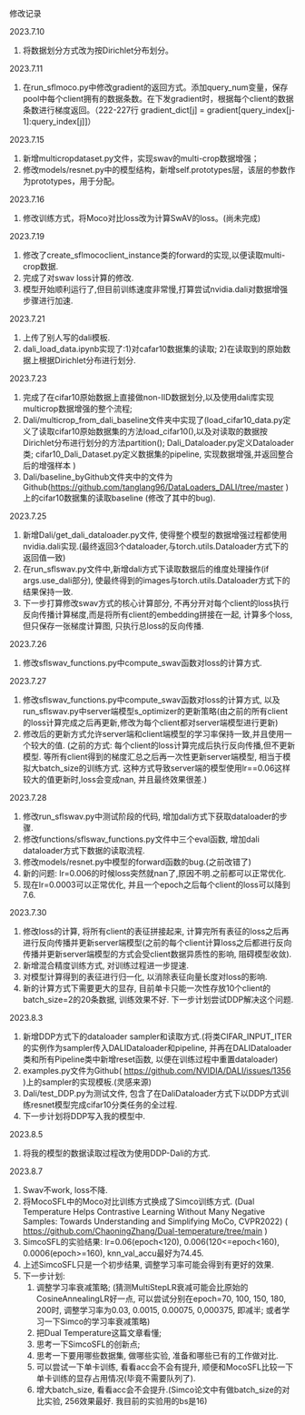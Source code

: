 修改记录

2023.7.10
1. 将数据划分方式改为按Dirichlet分布划分。

2023.7.11
1. 在run_sflmoco.py中修改gradient的返回方式。添加query_num变量，保存pool中每个client拥有的数据条数。在下发gradient时，根据每个client的数据条数进行梯度返回。（222-227行  gradient_dict[j] = gradient[query_index[j-1]:query_index[j]]）

2023.7.15
1. 新增multicropdataset.py文件，实现swav的multi-crop数据增强；
2. 修改models/resnet.py中的模型结构，新增self.prototypes层，该层的参数作为prototypes，用于分配。

2023.7.16
1. 修改训练方式，将Moco对比loss改为计算SwAV的loss。(尚未完成)

2023.7.19
1. 修改了create_sflmococlient_instance类的forward的实现,以便读取multi-crop数据.
2. 完成了对swav loss计算的修改.
3. 模型开始顺利运行了,但目前训练速度非常慢,打算尝试nvidia.dali对数据增强步骤进行加速.

2023.7.21
1. 上传了别人写的dali模板.
2. dali_load_data.ipynb实现了:1)对cafar10数据集的读取; 2)在读取到的原始数据上根据Dirichlet分布进行划分.

2023.7.23
1. 完成了在cifar10原始数据上直接做non-IID数据划分,以及使用dali库实现multicrop数据增强的整个流程;
2. Dali/multicrop_from_dali_baseline文件夹中实现了(load_cifar10_data.py定义了读取cifar10原始数据集的方法load_cifar10(),以及对读取的数据按Dirichlet分布进行划分的方法partition(); Dali_Dataloader.py定义Dataloader类; cifar10_Dali_Dataset.py定义数据集的pipeline, 实现数据增强,并返回整合后的增强样本 )
3. Dali/baseline_byGithub文件夹中的文件为Github(https://github.com/tanglang96/DataLoaders_DALI/tree/master )上的cifar10数据集的读取baseline (修改了其中的bug).

2023.7.25
1. 新增Dali/get_dali_dataloader.py文件, 使得整个模型的数据增强过程都使用nvidia.dali实现.(最终返回3个dataloader,与torch.utils.Dataloader方式下的返回值一致)
2. 在run_sflswav.py文件中,新增dali方式下读取数据后的维度处理操作(if args.use_dali部分), 使最终得到的images与torch.utils.Dataloader方式下的结果保持一致.
3. 下一步打算修改swav方式的核心计算部分, 不再分开对每个client的loss执行反向传播计算梯度,而是将所有client的embedding拼接在一起, 计算多个loss, 但只保存一张梯度计算图, 只执行总loss的反向传播.

2023.7.26
1. 修改sflswav_functions.py中compute_swav函数对loss的计算方式.

2023.7.27
1. 修改sflswav_functions.py中compute_swav函数对loss的计算方式, 以及run_sflswav.py中server端模型s_optimizer的更新策略(由之前的所有client的loss计算完成之后再更新,修改为每个client都对server端模型进行更新)
2. 修改后的更新方式允许server端和client端模型的学习率保持一致,并且使用一个较大的值. (之前的方式: 每个client的loss计算完成后执行反向传播,但不更新模型. 等所有client得到的梯度汇总之后再一次性更新server端模型, 相当于模拟大batch_size的训练方式. 这种方式导致server端的模型使用lr==0.06这样较大的值更新时,loss会变成nan, 并且最终效果很差.)

2023.7.28
1. 修改run_sflswav.py中测试阶段的代码, 增加dali方式下获取dataloader的步骤.
2. 修改functions/sflswav_functions.py文件中三个eval函数, 增加dali dataloader方式下数据的读取流程.
3. 修改models/resnet.py中模型的forward函数的bug.(之前改错了)
4. 新的问题: lr=0.006的时候loss突然就nan了,原因不明.之前都可以正常优化. 
5. 现在lr=0.0003可以正常优化, 并且一个epoch之后每个client的loss可以降到7.6.

2023.7.30
1. 修改loss的计算, 将所有client的表征拼接起来, 计算完所有表征的loss之后再进行反向传播并更新server端模型(之前的每个client计算loss之后都进行反向传播并更新server端模型的方式会受client数据异质性的影响, 阻碍模型收敛). 
2. 新增混合精度训练方式, 对训练过程进一步提速.
3. 对模型计算得到的表征进行归一化, 以消除表征向量长度对loss的影响.
4. 新的计算方式下需要更大的显存, 目前单卡只能一次性存放10个client的batch_size=2的20条数据, 训练效果不好. 下一步计划尝试DDP解决这个问题.

2023.8.3
1. 新增DDP方式下的dataloader sampler和读取方式.(将类CIFAR_INPUT_ITER的实例作为sampler传入DALIDataloader和pipeline, 并再在DALIDataloader类和所有Pipeline类中新增reset函数, 以便在训练过程中重置dataloader)
2. examples.py文件为Github( https://github.com/NVIDIA/DALI/issues/1356 )上的sampler的实现模板.(灵感来源)
3. Dali/test_DDP.py为测试文件, 包含了在DaliDataloader方式下以DDP方式训练resnet模型完成cifar10分类任务的全过程. 
4. 下一步计划将DDP写入我的模型中.

2023.8.5
1. 将我的模型的数据读取过程改为使用DDP-Dali的方式.

2023.8.7
1. Swav不work, loss不降.
2. 将MocoSFL中的Moco对比训练方式换成了Simco训练方式. (Dual Temperature Helps Contrastive Learning Without Many Negative Samples: Towards Understanding and Simplifying MoCo, CVPR2022)                                                                                                                                   ( https://github.com/ChaoningZhang/Dual-temperature/tree/main )
3. SimcoSFL的实验结果: lr=0.06(epoch<120), 0.006(120<=epoch<160), 0.0006(epoch>=160), knn_val_accu最好为74.45.
4. 上述SimcoSFL只是一个初步结果, 调整学习率可能会得到有更好的效果. 
5. 下一步计划: 
    1) 调整学习率衰减策略; (猜测MultiStepLR衰减可能会比原始的CosineAnnealingLR好一点, 可以尝试分别在epoch=70, 100, 150, 180, 200时, 调整学习率为0.03, 0.0015, 0.00075, 0,000375, 即减半; 或者学习一下Simco的学习率衰减策略)
    2) 把Dual Temperature这篇文章看懂; 
    3) 思考一下SimcoSFL的创新点; 
    4) 思考一下要用哪些数据集, 做哪些实验, 准备和哪些已有的工作做对比.
    5) 可以尝试一下单卡训练, 看看acc会不会有提升, 顺便和MocoSFL比较一下单卡训练的显存占用情况(毕竟不需要队列了). 
    6) 增大batch_size, 看看acc会不会提升.(Simco论文中有做batch_size的对比实验, 256效果最好. 我目前的实验用的bs是16)
